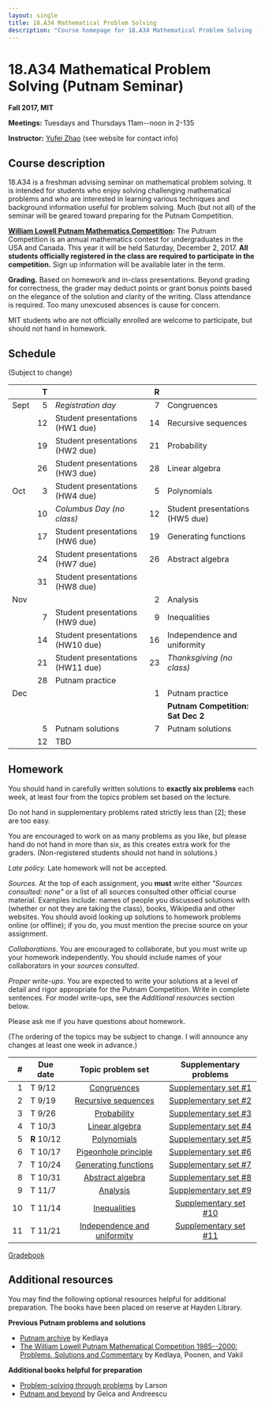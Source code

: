 ```yaml
---
layout: single
title: 18.A34 Mathematical Problem Solving
description: "Course homepage for 18.A34 Mathematical Problem Solving (Putnam Seminar)"
---
```


18.A34 Mathematical Problem Solving (Putnam Seminar)
====================================================

**Fall 2017, MIT**

**Meetings:** Tuesdays and Thursdays 11am--noon in 2-135

**Instructor:** [Yufei Zhao](http://yufeizhao.com) (see website for contact info)

## Course description

18.A34 is a freshman advising seminar on mathematical problem solving. It is intended for students who enjoy solving challenging mathematical problems and who are interested in learning various techniques and background information useful for problem solving. Much (but not all) of the seminar will be geared toward preparing for the Putnam Competition.

**[William Lowell Putnam Mathematics Competition](http://math.scu.edu/putnam/):** The Putnam Competition is an annual mathematics
contest for undergraduates in the USA and Canada.  This year it will be held Saturday, December 2, 2017. **All students officially registered in the class are required to participate in the competition.** Sign up information will be available later in the term.


**Grading.** Based on homework and in-class presentations. Beyond grading for correctness, the grader may deduct points or grant bonus points based on the elegance of the solution and clarity of the writing. Class attendance is required. Too many unexcused absences is cause for concern.

MIT students who are not officially enrolled are welcome to participate, but should not hand in homework.

## Schedule
(Subject to change)

|     | T  |                  | R |  |
|----|---:|------------------|---:|---|
|Sept |  5 | _Registration day_              |  7 | Congruences |
|     | 12 | Student presentations (HW1 due) | 14 | Recursive sequences
|     | 19 | Student presentations (HW2 due) | 21 | Probability
|     | 26 | Student presentations (HW3 due) | 28 | Linear algebra
|Oct  |  3 | Student presentations (HW4 due) |  5 | Polynomials
|     | 10 | _Columbus Day (no class)_     | 12 | Student presentations (HW5 due) |
|     | 17 | Student presentations (HW6 due) | 19 | Generating functions
|     | 24 | Student presentations (HW7 due) | 26 | Abstract algebra
|     | 31 | Student presentations (HW8 due) |
|Nov  |    |                                 |  2 | Analysis
|     |  7 | Student presentations (HW9 due) |  9 | Inequalities
|     | 14 | Student presentations (HW10 due)| 16 | Independence and uniformity
|     | 21 | Student presentations (HW11 due)| 23 | _Thanksgiving (no class)_ |
|     | 28 | Putnam practice |
|Dec  |    |                                 |  1 | Putnam practice
|     |    |                                 |    | **Putnam Competition: Sat Dec 2** |
|     |  5 | Putnam solutions                |  7 | Putnam solutions |
|     | 12 | TBD |


## Homework
You should hand in carefully written solutions to **exactly six problems** each week, at least four from the topics problem set based on the lecture.

Do not hand in supplementary problems rated strictly less than [2]; these are too easy.

You are encouraged to work on as many problems as you like, but please hand do not hand in more than six, as this creates extra work for the graders. (Non-registered students should not hand in solutions.)

_Late policy._ Late homework will not be accepted.

_Sources._ At the top of each assignment, you **must** write either _"Sources consulted: none"_ or a list of all sources consulted other official course material. Examples include: names of people you discussed solutions with (whether or not they are taking the class), books, Wikipedia and other websites. You should avoid looking up solutions to homework problems online (or offline); if you do, you must mention the precise source on your assignment.

_Collaborations._ You are encouraged to collaborate, but you must write up your homework independently. You should include names of your collaborators in your _sources consulted_.

_Proper write-ups._ You are expected to write your solutions at a level of detail and rigor appropriate for the Putnam Competition. Write in complete sentences. For model write-ups, see the _Additional resources_ section below.

Please ask me if you have questions about homework.

(The ordering of the topics may be subject to change. I will announce any changes at least one week in advance.)

|\#| Due date | Topic problem set | Supplementary problems |   
-:|-------|:-----------------:|:------------------------:|
1 | T  9/12 | [Congruences](cong.pdf) | [Supplementary set \#1](hw1.pdf)
2 | T  9/19 | [Recursive sequences](rec.pdf) | [Supplementary set \#2](hw2.pdf)
3 | T  9/26 | [Probability](prob.pdf) | [Supplementary set \#3](hw3.pdf)
4 | T 10/3  | [Linear algebra](linalg.pdf) | [Supplementary set \#4](hw4.pdf)
5 | **R** 10/12 | [Polynomials](poly.pdf) | [Supplementary set \#5](hw5.pdf)
6 | T 10/17 | [Pigeonhole principle](pigeon.pdf) | [Supplementary set \#6](hw6.pdf)
7 | T 10/24 | [Generating functions](genfn.pdf) | [Supplementary set \#7](hw7.pdf)
8 | T 10/31 | [Abstract algebra](algebra.pdf) | [Supplementary set \#8](hw8.pdf)
9 | T 11/7  | [Analysis](analysis.pdf) | [Supplementary set \#9](hw9.pdf)
10| T 11/14 | [Inequalities](inequalities.pdf) | [Supplementary set \#10](hw10.pdf)
11| T 11/21 | [Independence and uniformity](indep.pdf) | [Supplementary set \#11](hw11.pdf)

[Gradebook](http://stellar.mit.edu/S/course/18/fa17/18.A34/)


## Additional resources

You may find the following optional resources helpful for additional preparation. The books have been placed on reserve at Hayden Library.

**Previous Putnam problems and solutions**

- [Putnam archive](http://kskedlaya.org/putnam-archive/) by Kedlaya
- [The William Lowell Putnam Mathematical Competition 1985--2000: Problems, Solutions and Commentary](https://www.amazon.com/William-Lowell-Mathematical-Competition-1985-2000/dp/0883858274) by Kedlaya, Poonen, and Vakil

**Additional books helpful for preparation**

- [Problem-solving through problems](https://www.amazon.com/Problem-Solving-Through-Problems-Problem-Mathematics/dp/0387961712/) by Larson
- [Putnam and beyond](https://www.amazon.com/Putnam-Beyond-Razvan-Gelca/dp/0387257659/) by Gelca and Andreescu
